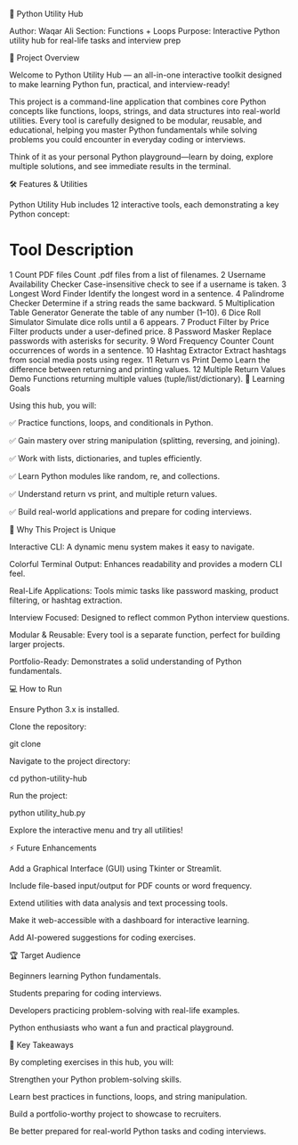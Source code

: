 🌟 Python Utility Hub

Author: Waqar Ali
Section: Functions + Loops
Purpose: Interactive Python utility hub for real-life tasks and interview prep

🚀 Project Overview

Welcome to Python Utility Hub — an all-in-one interactive toolkit designed to make learning Python fun, practical, and interview-ready!

This project is a command-line application that combines core Python concepts like functions, loops, strings, and data structures into real-world utilities. Every tool is carefully designed to be modular, reusable, and educational, helping you master Python fundamentals while solving problems you could encounter in everyday coding or interviews.

Think of it as your personal Python playground—learn by doing, explore multiple solutions, and see immediate results in the terminal.

🛠️ Features & Utilities

Python Utility Hub includes 12 interactive tools, each demonstrating a key Python concept:

#	Tool	Description
1	Count PDF files	Count .pdf files from a list of filenames.
2	Username Availability Checker	Case-insensitive check to see if a username is taken.
3	Longest Word Finder	Identify the longest word in a sentence.
4	Palindrome Checker	Determine if a string reads the same backward.
5	Multiplication Table Generator	Generate the table of any number (1–10).
6	Dice Roll Simulator	Simulate dice rolls until a 6 appears.
7	Product Filter by Price	Filter products under a user-defined price.
8	Password Masker	Replace passwords with asterisks for security.
9	Word Frequency Counter	Count occurrences of words in a sentence.
10	Hashtag Extractor	Extract hashtags from social media posts using regex.
11	Return vs Print Demo	Learn the difference between returning and printing values.
12	Multiple Return Values Demo	Functions returning multiple values (tuple/list/dictionary).
🎯 Learning Goals

Using this hub, you will:

✅ Practice functions, loops, and conditionals in Python.

✅ Gain mastery over string manipulation (splitting, reversing, and joining).

✅ Work with lists, dictionaries, and tuples efficiently.

✅ Learn Python modules like random, re, and collections.

✅ Understand return vs print, and multiple return values.

✅ Build real-world applications and prepare for coding interviews.

🎨 Why This Project is Unique

Interactive CLI: A dynamic menu system makes it easy to navigate.

Colorful Terminal Output: Enhances readability and provides a modern CLI feel.

Real-Life Applications: Tools mimic tasks like password masking, product filtering, or hashtag extraction.

Interview Focused: Designed to reflect common Python interview questions.

Modular & Reusable: Every tool is a separate function, perfect for building larger projects.

Portfolio-Ready: Demonstrates a solid understanding of Python fundamentals.

💻 How to Run

Ensure Python 3.x is installed.

Clone the repository:

git clone <your-repo-link>


Navigate to the project directory:

cd python-utility-hub


Run the project:

python utility_hub.py


Explore the interactive menu and try all utilities!

⚡ Future Enhancements

Add a Graphical Interface (GUI) using Tkinter or Streamlit.

Include file-based input/output for PDF counts or word frequency.

Extend utilities with data analysis and text processing tools.

Make it web-accessible with a dashboard for interactive learning.

Add AI-powered suggestions for coding exercises.

🏆 Target Audience

Beginners learning Python fundamentals.

Students preparing for coding interviews.

Developers practicing problem-solving with real-life examples.

Python enthusiasts who want a fun and practical playground.

🌟 Key Takeaways

By completing exercises in this hub, you will:

Strengthen your Python problem-solving skills.

Learn best practices in functions, loops, and string manipulation.

Build a portfolio-worthy project to showcase to recruiters.

Be better prepared for real-world Python tasks and coding interviews.